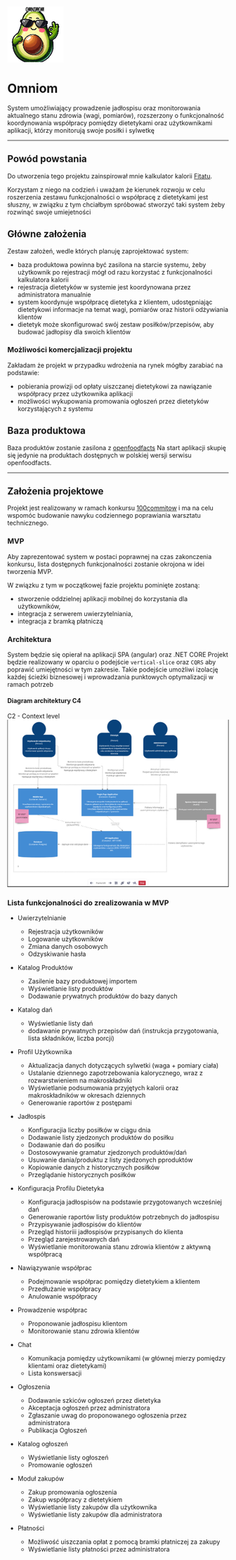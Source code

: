 ![Logo](assets/logo_small.png)
# Omniom

System umożliwiający prowadzenie jadłospisu oraz monitorowania aktualnego stanu zdrowia (wagi, pomiarów), rozszerzony o funkcjonalność koordynowania współpracy pomiędzy dietetykami oraz użytkownikami aplikacji, którzy monitorują swoje posiłki i sylwetkę

---

## Powód powstania
Do utworzenia tego projektu zainspirował mnie kalkulator kalorii [Fitatu](https://www.fitatu.com/).

Korzystam z niego na codzień i uważam że kierunek rozwoju w celu roszerzenia zestawu funkcjonalności o współpracę z dietetykami jest słuszny, w związku z tym chciałbym spróbować stworzyć taki system żeby rozwinąć swoje umiejetności 

## Główne założenia

Zestaw założeń, wedle których planuję zaprojektować system:
- baza produktowa powinna być zasilona na starcie systemu, żeby użytkownik po rejestracji mógł od razu korzystać z funkcjonalności kalkulatora kalorii
- rejestracja dietetyków w systemie jest koordynowana przez administratora manualnie
- system koordynuje współpracę dietetyka z klientem, udostępniając dietetykowi informacje na temat wagi, pomiarów oraz historii odżywiania klientów
- dietetyk może skonfigurować swój zestaw posiłków/przepisów, aby budować jadłopisy dla swoich klientów

### Możliwości komercjalizacji projektu
Zakładam że projekt w przypadku wdrożenia na rynek mógłby zarabiać na podstawie:
- pobierania prowizji od opłaty uiszczanej dietetykowi za nawiązanie współpracy przez użytkownika aplikacji
- możliwości wykupowania promowania ogłoszeń przez dietetyków korzystających z systemu

## Baza produktowa
Baza produktów zostanie zasilona z [openfoodfacts](https://pl.openfoodfacts.org/)
Na start aplikacji skupię się jedynie na produktach dostępnych w polskiej wersji serwisu openfoodfacts.

--- 
## Założenia projektowe
Projekt jest realizowany w ramach konkursu [100commitow](https://100commitow.pl/) i ma na celu wspomóc budowanie nawyku codziennego poprawiania warsztatu technicznego.

### MVP
Aby zaprezentować system w postaci poprawnej na czas zakonczenia konkursu, lista dostępnych funkcjonalności zostanie okrojona w idei tworzenia MVP. 

W związku z tym w początkowej fazie projektu pominięte zostaną:
- stworzenie oddzielnej aplikacji mobilnej do korzystania dla użytkowników,
- integracja z serwerem uwierzytelniania,
- integracja z bramką płatniczą

### Architektura

System będzie się opierał na aplikacji SPA (angular) oraz .NET CORE
Projekt będzie realizowany w oparciu o podejście `vertical-slice` oraz `CQRS` aby poprawić umiejętności w tym zakresie.
Takie podejście umożliwi izolację każdej ścieżki biznesowej i wprowadzania punktowych optymalizacji w ramach potrzeb

#### Diagram architektury C4

C2 - Context level
![Context level](assets/c2.png)

### Lista funkcjonalności do zrealizowania w MVP

- Uwierzytelnianie
    - Rejestracja użytkowników
    - Logowanie użytkowników
    - Zmiana danych osobowych
    - Odzyskiwanie hasła
- Katalog Produktów
    - Zasilenie bazy produktowej importem
    - Wyświetlanie listy produktów
    - Dodawanie prywatnych produktów do bazy danych
- Katalog dań
    - Wyświetlanie listy dań
    - dodawanie prywatnych przepisów dań (instrukcja przygotowania, lista składników, liczba porcji)
- Profil Użytkownika
    - Aktualizacja danych dotyczących sylwetki (waga + pomiary ciała)
    - Ustalanie dziennego zapotrzebowania kalorycznego, wraz z rozwarstwieniem na makroskładniki
    - Wyświetlanie podsumowania przyjętych kalorii oraz makroskładników w okresach dziennych
    - Generowanie raportów z postępami
- Jadłospis
    - Konfiguracjia liczby posiłków w ciągu dnia
    - Dodawanie listy zjedzonych produktów do posiłku
    - Dodawanie dań do posiłku
    - Dostosowywanie gramatur zjedzonych produktów/dań
    - Usuwanie dania/produktu z listy zjedzonych pproduktów
    - Kopiowanie danych z historycznych posiłków
    - Przeglądanie historycznych posiłków
- Konfiguracja Profilu Dietetyka
    - Konfiguracja jadłospisów na podstawie przygotowanych wcześniej dań
    - Generowanie raportów listy produktów potrzebnych do jadłospisu
    - Przypisywanie jadłospisów do klientów
    - Przegląd historiii jadłospisów przypisanych do klienta
    - Przegląd zarejestrowanych dań
    - Wyświetlanie monitorowania stanu zdrowia klientów z aktywną współpracą
- Nawiązywanie współprac
    - Podejmowanie współprac pomiędzy dietetykiem a klientem
    - Przedłużanie współpracy
    - Anulowanie współpracy
- Prowadzenie współprac
    - Proponowanie jadłospisu klientom
    - Monitorowanie stanu zdrowia klientów
- Chat
    - Komunikacja pomiędzy użytkownikami (w głównej mierzy pomiędzy klientami oraz dietetykami)
    - Lista konswersacji

- Ogłoszenia
    - Dodawanie szkiców ogłoszeń przez dietetyka
    - Akceptacja ogłoszeń przez administratora
    - Zgłaszanie uwag do proponowanego ogłoszenia przez administratora
    - Publikacja Ogłoszeń

- Katalog ogłoszeń
    - Wyświetlanie listy ogłoszeń
    - Promowanie ogłoszeń

- Moduł zakupów
    - Zakup promowania ogłoszenia
    - Zakup współpracy z dietetykiem
    - Wyświetlanie listy zakupów dla użytkownika
    - Wyświetlanie listy zakupów dla administratora

- Płatności
    - Możliwość uiszczania opłat z pomocą bramki płatniczej za zakupy
    - Wyświetlanie listy płatności przez administratora


